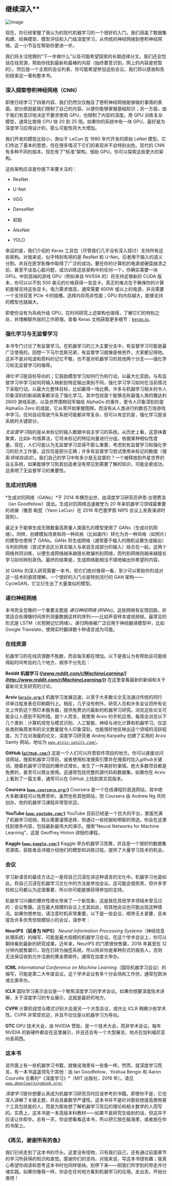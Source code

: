 ## 继续深入**

![image](img/common.jpg)

现在，你已经掌握了我认为的现代机器学习的一个很好的入门。我们涵盖了数据集构建、经典模型、模型评估和入门级深度学习，从传统的神经网络到卷积神经网络。这一小节旨在帮助你更进一步。

我们将关注短期的“下一步做什么”以及可能希望探索的长期选择分叉。我们还会包括在线资源，帮助你找到最新和最棒的内容（始终要意识到，网上的内容是短暂的）。然后是一个主观的会议列表，你可能希望参加这些会议。我们将以感谢和告别结束这一章和整本书。

### 深入探索卷积神经网络（CNN）

即使已经学习了四章内容，我们仍然仅仅触及了卷积神经网络能够做的事情的表面。部分原因是我们限制了自己的内容，以便你能够掌握基础知识；另一方面，由于我们有意识地决定不要求使用 GPU，也限制了内容的深度。用 GPU 训练复杂模型，通常比使用 CPU 快 20 到 25 倍。如果你的系统中有一块 GPU，最好是为深度学习应用设计的，那么可能性将大大增加。

我们开发的模型比较小，类似于 LeCun 在 1990 年代开发的原始 LeNet 模型。它们传达了基本的思想，但在很多情况下它们的表现并不会特别出色。现代的 CNN 有多种不同的版本，现在有了“标准”架构。借助 GPU，你可以探索这些更大的架构。

这些架构应该是你接下来要关注的：

+   ResNet

+   U-Net

+   VGG

+   DenseNet

+   起始

+   AlexNet

+   YOLO

幸运的是，我们介绍的 Keras 工具包（尽管我们几乎没有深入探讨）支持所有这些架构。对我来说，似乎特别有用的是 ResNet 和 U-Net。后者用于输入的语义分割，并且在医学影像中取得了广泛的成功。要在你的计算机的电源或硬盘崩溃之前，甚至不谈及心脏问题，成功训练这些架构中的任何一个，你确实需要一块 GPU。中到高端的游戏 GPU（例如来自 NVIDIA 的）将支持足够新的 CUDA 版本，你可以以不到 500 美元的价格获得一张显卡。真正的难点在于确保你的计算机能够支持这张显卡。电力需求很高，通常需要 600W 或以上的电源，并且需要一个支持双宽 PCIe 卡的插槽。选择内存而非性能；GPU 的内存越大，能够支持的模型也就越大。

即使你没有为系统升级 GPU，花时间研究上述架构也值得，了解它们的特别之处，并理解额外层的工作原理。查看 Keras 文档获取更多细节：[keras.io](http://keras.io)。

### 强化学习与无监督学习

本书专门讨论了有监督学习。在机器学习的三大主要分支中，有监督学习可能是最广泛使用的。回想一下马尔克斯兄弟，有监督学习就像是格劳乔，大家都记得他。这并不是对哈波和奇科的记忆不敬，也不是对机器学习的其他两个分支——强化学习和无监督学习的侮辱。

*强化学习*是目标导向的；它鼓励模型学习如何行为和行动，以最大化奖励。与有监督学习中学习如何将输入映射到特定输出类别不同，强化学习学习如何在当前情况下采取行动，以最大化整体目标，比如赢得一场比赛。许多与机器学习相关的令人印象深刻的新闻故事都涉及了强化学习。其中包括首个能够击败最强人类的雅达利 2600 游戏系统，以及世界围棋冠军输给 AlphaGo 的事件，更令人印象深刻的是 AlphaGo Zero 的成就，它从零开始掌握围棋，而没有从人类进行的数百万场游戏中学习。任何自动驾驶汽车系统可能都非常复杂，但可以肯定的是，强化学习是该系统的关键部分。

*无监督学习*指的是从未标记的输入数据中自主学习的系统。从历史上看，这意味着聚类，比如*k*-均值算法，它将未标记的特征向量进行分组，依据某种相似性度量。现在，人们可能认为无监督学习显得不那么重要，考虑到有监督学习和强化学习的巨大工作量。这仅仅是部分正确；许多有监督学习尝试使用未标记的数据（搜索*领域自适应*）。我们自己的学习中有多少是无监督的？一个被释放到外星世界的自主系统，如果能够学习到其创造者没有预见到需要了解的知识，可能会更成功。这表明了无监督学习的重要性。

### 生成对抗网络

*生成对抗网络（GANs）*于 2014 年横空出世，由深度学习研究员伊恩·古德费洛（Ian Goodfellow）提出。生成对抗网络迅速被誉为 20 年来机器学习领域最重要的进展（雅恩·勒昆（Yann LeCun）在 2016 年巴塞罗那 NIPS 会议上发表演讲时提到）。

最近关于能够生成无限数量高质量人类面孔的模型使用了 GANs（生成对抗网络）。同样，创建模拟场景和将一种风格（比如画作）转化为另一种风格（如照片）的模型也使用了 GANs。GANs 将生成网络（通常基于输入的随机设置生成输出）与判别网络（尝试学会区分真实输入与来自生成部分的输入）结合在一起。这两个网络共同训练，以便生成网络越来越擅长欺骗判别网络，而判别网络则越来越擅长学习如何辨别真伪。最终的结果是，生成网络能相当不错地输出你希望的内容。

对 GANs 的深入研究需要一本书，但它们绝对值得一看，至少可以帮助你形成对这一技术的直观理解。一个很好的入门点是特别流行的 GAN 架构——CycleGAN，它又衍生出了大量类似的模型。

### 递归神经网络

本书完全忽略的一个重要主题是 *递归神经网络 (RNNs)*。这些网络有反馈回路，非常适合处理像时间序列测量数据这样的序列——比如声音样本或视频帧。最常见的形式是 LSTM（长短期记忆网络）。递归网络被广泛应用于神经翻译模型中，比如 Google Translate，使得实时翻译数十种语言成为可能。

### 在线资源

机器学习的在线资源数不胜数，而且每天都在增加。以下是我认为有帮助且可能经得起时间考验的几个地方，顺序不分先后：

**Reddit 机器学习 (*[www.reddit.com/r/MachineLearning/](http://www.reddit.com/r/MachineLearning/)*)** 在这里查看最新的新闻和关于最新论文及研究的讨论。

**Arxiv (*[`arxiv.org/`](https://arxiv.org/)*)** 机器学习发展迅速，以至于大多数论文无法通过传统的同行评审过程发表在印刷期刊上。相反，几乎没有例外，研究人员和许多会议将所有论文上传到这个预印本服务器，提供免费访问最新的机器学习研究。浏览这些论文可能会让人感到不知所措。就个人而言，我使用 Arxiv 的手机应用，每周会浏览以下几个类别：计算机视觉与模式识别、人工智能、神经与进化计算和机器学习。仅这些类别每周发布的论文数量就令人印象深刻，也能很好地反映出这个领域的活跃程度。为了应对海量的论文，深度学习研究者 Andrej Karpathy 创建了实用的 Arxiv Sanity 网站，地址为 *[`www.arxiv-sanity.com/`](http://www.arxiv-sanity.com/)*。

**GitHub (*[`github.com/`](https://github.com/)*)** 这是一个人们可以托管软件项目的地方。你可以直接访问该网站，搜索机器学习项目，或者使用标准搜索引擎并在搜索时加入*github*关键词。随着机器学习项目的爆炸式增长，发生了一件美好的事情。绝大多数项目都是免费的，甚至可以商业使用。这通常包括完整的源代码和数据集。如果你在 Arxiv 上看到了一篇文章，通常可以在 GitHub 上找到其实现版本。

**Coursera (*[`www.coursera.org/`](https://www.coursera.org/)*)** Coursera 是一个在线课程的首选网站，其中绝大多数课程可以免费旁听。虽然也有其他网站，但 Coursera 由 Andrew Ng 共同创办，他的机器学习课程非常受欢迎。

**YouTube (*[`www.youtube.com/`](https://www.youtube.com/)*)** YouTube 目前已经是一个巨大的平台，里面充满了机器学习视频。观众需要谨慎选择，但通过一些挖掘和明智的筛选，你会在这里找到很多内容，包括最新最伟大的演示。搜索“Neural Networks for Machine Learning”，这是 Geoffrey Hinton 讲授的课程。

**Kaggle (*[`www.kaggle.com/`](https://www.kaggle.com/)*)** Kaggle 举办机器学习竞赛，并且是一个很好的数据集资源库。获胜者会详细介绍他们的模型和训练过程，提供了大量学习技术的机会。

### 会议

学习新语言的最佳方法之一是将自己沉浸在讲这种语言的文化中。机器学习也是如此。将自己沉浸在机器学习文化中的方法是参加会议。这可能会很昂贵，但许多学校和公司都认为这很重要，所以你可能能够获得参加的支持。

机器学习兴趣的爆炸性增长带来了一个新现象，这是我在其他学术领域未曾见过的：会议售罄。这在最大规模的会议上尤其如此，但其他会议也可能出现这种情况。如果你想参加，请注意时机非常重要。以下是一些会议，顺序无关紧要，且未提及许多优秀但规模较小的会议，请参考：

**NeurIPS（前身为 NIPS）** *Neural Information Processing Systems*（神经信息处理系统）的缩写，可能是最大规模的机器学习会议。在这个学术会议上，你可以期待看到最新的研究成果。近年来，NeurIPS 的门票很快售罄，2018 年甚至在 12 分钟内就售罄(!)，现在已转为抽签系统，所以除非你是某种形式的报告人，否则无法保证收到允许注册的黄金票邮件。通常在加拿大举办。

**ICML** *International Conference on Machine Learning*（国际机器学习会议）的缩写，可能是第二大年度会议。这个学术会议有多个分会场和工作坊，通常在欧洲或北美举办。

**ICLR** 国际学习表示会议是一个聚焦深度学习的学术会议。如果你想要深度技术讲解，关于深度学习的专业展示，这就是最好的地方。

**CVPR** 计算机视觉与模式识别大会是另一个大型会议，或许比 ICLR 稍微少些学术性。CVPR 非常受欢迎，并且不仅仅是以机器学习为导向。

**GTC** GPU 技术大会，由 NVIDIA 赞助，是一个技术大会，而非学术会议。每年 NVIDIA 的新硬件都会在这里展示，并且还会有一个大型展览，地点在加利福尼亚州圣荷西。

### 这本书

说市面上有一些机器学习书籍，就像说海里有一些鱼一样。然而，就深度学习而言，有一本书遥遥领先于其他：由 Ian Goodfellow、Yoshua Bengio 和 Aaron Courville 合著的*《深度学习》*（MIT 出版社，2016 年）。请见 *[`www.deeplearningbook.org/`](http://www.deeplearningbook.org/)*

*深度学习*是你想要认真成为机器学习研究员时应该参考的书籍。即使你不是，它也深入讲解了关键主题，并且具备数学严谨性。这本书并不是针对那些想提高使用某个工具包技能的人，而是为那些想了解机器学习背后的理论和相关数学的人而写的。实质上，这本书是一本高级本科教材——如果不是研究生级别的话，但这并不应该让你却步。总有一天，你会想看看这本书，所以把它放在脑海里，或者放在你的书架上。

### 《再见，谢谢所有的鱼》

我们已经走到了这本书的尽头。这里没有怪物，只有我们自己，还有通过前面章节的学习所获得的知识和直觉。感谢你们的坚持。对我来说，写这本书很有趣；我真心希望你阅读和思考这本书时也同样愉快。别停下来——把我们所学到的带走并付诸实践。如果你像我一样，你会在任何地方看到机器学习的应用。走出去，开始分类吧！
